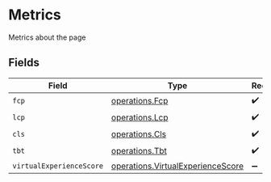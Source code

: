# Metrics

Metrics about the page


## Fields

| Field                                                                                  | Type                                                                                   | Required                                                                               | Description                                                                            |
| -------------------------------------------------------------------------------------- | -------------------------------------------------------------------------------------- | -------------------------------------------------------------------------------------- | -------------------------------------------------------------------------------------- |
| `fcp`                                                                                  | [operations.Fcp](../../models/operations/fcp.md)                                       | :heavy_check_mark:                                                                     | N/A                                                                                    |
| `lcp`                                                                                  | [operations.Lcp](../../models/operations/lcp.md)                                       | :heavy_check_mark:                                                                     | N/A                                                                                    |
| `cls`                                                                                  | [operations.Cls](../../models/operations/cls.md)                                       | :heavy_check_mark:                                                                     | N/A                                                                                    |
| `tbt`                                                                                  | [operations.Tbt](../../models/operations/tbt.md)                                       | :heavy_check_mark:                                                                     | N/A                                                                                    |
| `virtualExperienceScore`                                                               | [operations.VirtualExperienceScore](../../models/operations/virtualexperiencescore.md) | :heavy_minus_sign:                                                                     | N/A                                                                                    |